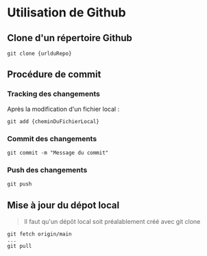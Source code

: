 # Utilisation de Github
## Clone d'un répertoire Github

```shell
git clone {urlduRepo}
```

## Procédure de commit

### Tracking des changements

Après la modification d'un fichier local :

```shell
git add {cheminDuFichierLocal}
```

### Commit des changements

```shell
git commit -m "Message du commit"
```

### Push des changements

```shell
git push
```

## Mise à jour du dépot local

> Il faut qu'un dépôt local soit préalablement créé avec git clone


```shell
git fetch origin/main
...
git pull
```


